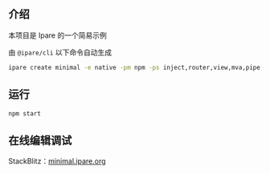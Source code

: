 ## 介绍

本项目是 Ipare 的一个简易示例

由 `@ipare/cli` 以下命令自动生成

```bash
ipare create minimal -e native -pm npm -ps inject,router,view,mva,pipe,filter,testing,static,swagger,jwt,validator,env,logger -f
```

## 运行

```bash
npm start
```

## 在线编辑调试

StackBlitz：[minimal.ipare.org](http://minimal.ipare.org)
